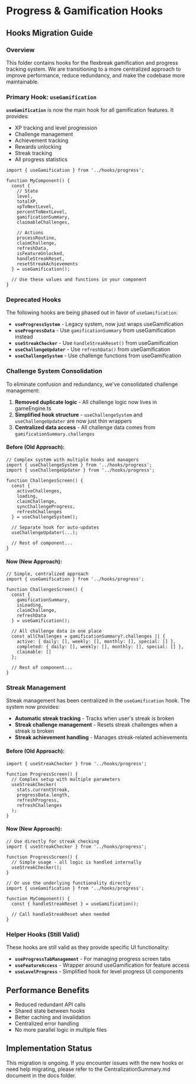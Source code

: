 # Progress & Gamification Hooks

## Hooks Migration Guide

### Overview

This folder contains hooks for the flexbreak gamification and progress tracking system. We are transitioning to a more centralized approach to improve performance, reduce redundancy, and make the codebase more maintainable.

### Primary Hook: `useGamification`

**`useGamification`** is now the main hook for all gamification features. It provides:

- XP tracking and level progression
- Challenge management
- Achievement tracking
- Rewards unlocking
- Streak tracking
- All progress statistics

```tsx
import { useGamification } from '../hooks/progress';

function MyComponent() {
  const {
    // State
    level,
    totalXP,
    xpToNextLevel,
    percentToNextLevel,
    gamificationSummary,
    claimableChallenges,
    
    // Actions
    processRoutine,
    claimChallenge,
    refreshData,
    isFeatureUnlocked,
    handleStreakReset,
    resetStreakAchievements
  } = useGamification();
  
  // Use these values and functions in your component
}
```

### Deprecated Hooks

The following hooks are being phased out in favor of `useGamification`:

- **`useProgressSystem`** - Legacy system, now just wraps useGamification
- **`useProgressData`** - Use `gamificationSummary` from useGamification instead
- **`useStreakChecker`** - Use `handleStreakReset()` from useGamification
- **`useChallengeUpdater`** - Use `refreshData()` from useGamification
- **`useChallengeSystem`** - Use challenge functions from useGamification

### Challenge System Consolidation

To eliminate confusion and redundancy, we've consolidated challenge management:

1. **Removed duplicate logic** - All challenge logic now lives in gameEngine.ts
2. **Simplified hook structure** - `useChallengeSystem` and `useChallengeUpdater` are now just thin wrappers
3. **Centralized data access** - All challenge data comes from `gamificationSummary.challenges`

#### Before (Old Approach):
```tsx
// Complex system with multiple hooks and managers
import { useChallengeSystem } from '../hooks/progress';
import { useChallengeUpdater } from '../hooks/progress';

function ChallengesScreen() {
  const { 
    activeChallenges, 
    loading, 
    claimChallenge,
    syncChallengeProgress, 
    refreshChallenges 
  } = useChallengeSystem();
  
  // Separate hook for auto-updates
  useChallengeUpdater(...);
  
  // Rest of component...
}
```

#### Now (New Approach):
```tsx
// Simple, centralized approach
import { useGamification } from '../hooks/progress';

function ChallengesScreen() {
  const {
    gamificationSummary,
    isLoading,
    claimChallenge,
    refreshData
  } = useGamification();
  
  // All challenge data in one place
  const allChallenges = gamificationSummary?.challenges || {
    active: { daily: [], weekly: [], monthly: [], special: [] },
    completed: { daily: [], weekly: [], monthly: [], special: [] },
    claimable: []
  };
  
  // Rest of component...
}
```

### Streak Management

Streak management has been centralized in the `useGamification` hook. The system now provides:

- **Automatic streak tracking** - Tracks when user's streak is broken
- **Streak challenge management** - Resets streak challenges when a streak is broken
- **Streak achievement handling** - Manages streak-related achievements

#### Before (Old Approach):
```tsx
import { useStreakChecker } from '../hooks/progress';

function ProgressScreen() {
  // Complex setup with multiple parameters
  useStreakChecker(
    stats.currentStreak,
    progressData.length,
    refreshProgress,
    refreshChallenges
  );
}
```

#### Now (New Approach):
```tsx
// Use directly for streak checking
import { useStreakChecker } from '../hooks/progress';

function ProgressScreen() {
  // Simple usage - all logic is handled internally
  useStreakChecker();
}

// Or use the underlying functionality directly
import { useGamification } from '../hooks/progress';

function MyComponent() {
  const { handleStreakReset } = useGamification();
  
  // Call handleStreakReset when needed
}
```

### Helper Hooks (Still Valid)

These hooks are still valid as they provide specific UI functionality:

- **`useProgressTabManagement`** - For managing progress screen tabs
- **`useFeatureAccess`** - Wrapper around useGamification for feature access
- **`useLevelProgress`** - Simplified hook for level progress UI components

## Performance Benefits

- Reduced redundant API calls
- Shared state between hooks
- Better caching and invalidation
- Centralized error handling
- No more parallel logic in multiple files

## Implementation Status

This migration is ongoing. If you encounter issues with the new hooks or need help migrating, please refer to the CentralizationSummary.md document in the docs folder. 